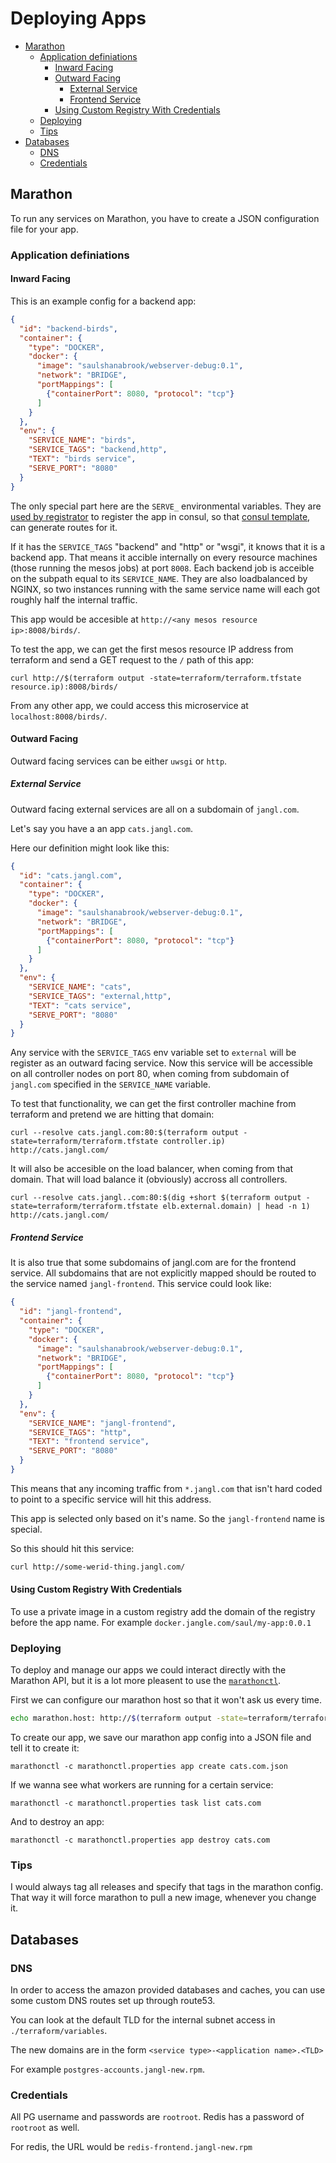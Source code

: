  # Deploying Apps

<!-- use MarkdownTOC package in sublime text to update automatically on save -->
<!-- MarkdownTOC depth=5 autolink=true bracket=round -->

- [Marathon](#marathon)
  - [Application definiations](#application-definiations)
    - [Inward Facing](#inward-facing)
    - [Outward Facing](#outward-facing)
      - [External Service](#external-service)
      - [Frontend Service](#frontend-service)
    - [Using Custom Registry With Credentials](#using-custom-registry-with-credentials)
  - [Deploying](#deploying)
  - [Tips](#tips)
- [Databases](#databases)
  - [DNS](#dns)
  - [Credentials](#credentials)

<!-- /MarkdownTOC -->


## Marathon
To run any services on Marathon, you have to create a JSON configuration file
for your app.


### Application definiations

#### Inward Facing

This is an example config for a backend app:

```json
{
  "id": "backend-birds",
  "container": {
    "type": "DOCKER",
    "docker": {
      "image": "saulshanabrook/webserver-debug:0.1",
      "network": "BRIDGE",
      "portMappings": [
        {"containerPort": 8080, "protocol": "tcp"}
      ]
    }
  },
  "env": {
    "SERVICE_NAME": "birds",
    "SERVICE_TAGS": "backend,http",
    "TEXT": "birds service",
    "SERVE_PORT": "8080"
  }
}
```

The only special part here are the `SERVE_` environmental variables. They are
[used by registrator](https://github.com/gliderlabs/registrator#how-it-works)
to register the app in consul, so that [consul template](https://github.com/hashicorp/consul-template),
can generate routes for it.

If it has the `SERVICE_TAGS` "backend" and "http" or "wsgi", it knows that it is a backend app.
That means it accible internally on every resource machines (those running the
mesos jobs) at port `8008`. Each backend job is acceible on the subpath equal
to its `SERVICE_NAME`. They are also loadbalanced by NGINX, so two instances
running with the same service name will each got roughly half the internal traffic.

This app would be accesible at `http://<any mesos resource ip>:8008/birds/`.

To test the app, we can get the first mesos resource IP address from terraform
and send a GET request to the `/` path of this app:

```shell
curl http://$(terraform output -state=terraform/terraform.tfstate resource.ip):8008/birds/
```

From any other app, we could access this microservice at `localhost:8008/birds/`.

#### Outward Facing
Outward facing services can be either `uwsgi` or `http`.


##### External Service

Outward facing external services are all on a subdomain of `jangl.com`.

Let's say you have a an app `cats.jangl.com`.

Here our definition might look like this:

```json
{
  "id": "cats.jangl.com",
  "container": {
    "type": "DOCKER",
    "docker": {
      "image": "saulshanabrook/webserver-debug:0.1",
      "network": "BRIDGE",
      "portMappings": [
        {"containerPort": 8080, "protocol": "tcp"}
      ]
    }
  },
  "env": {
    "SERVICE_NAME": "cats",
    "SERVICE_TAGS": "external,http",
    "TEXT": "cats service",
    "SERVE_PORT": "8080"
  }
}
```

Any service with the `SERVICE_TAGS` env variable set to `external` will be
register as an outward facing service. Now this service will be accessible
on all controller nodes on port 80, when coming from subdomain of `jangl.com` specified
in the `SERVICE_NAME` variable.

To test that functionality, we can get the first controller machine from
terraform and pretend we are hitting that domain:

```shell
curl --resolve cats.jangl.com:80:$(terraform output -state=terraform/terraform.tfstate controller.ip)  http://cats.jangl.com/
```

It will also be accesible on the load balancer, when coming from that domain.
That will load balance it (obviously) accross all controllers.


```shell
curl --resolve cats.jangl..com:80:$(dig +short $(terraform output -state=terraform/terraform.tfstate elb.external.domain) | head -n 1) http://cats.jangl.com/
```

##### Frontend Service

It is also true that some subdomains of jangl.com are for the frontend service.
All subdomains that are not explicitly mapped should be routed to the
service named `jangl-frontend`. This service could look like:

```json
{
  "id": "jangl-frontend",
  "container": {
    "type": "DOCKER",
    "docker": {
      "image": "saulshanabrook/webserver-debug:0.1",
      "network": "BRIDGE",
      "portMappings": [
        {"containerPort": 8080, "protocol": "tcp"}
      ]
    }
  },
  "env": {
    "SERVICE_NAME": "jangl-frontend",
    "SERVICE_TAGS": "http",
    "TEXT": "frontend service",
    "SERVE_PORT": "8080"
  }
}
```

This means that any incoming traffic from `*.jangl.com` that isn't hard coded
to point to a specific service will hit this address.

This app is selected only based on it's name. So the `jangl-frontend` name is
special.

So this should hit this service:

```bash
curl http://some-werid-thing.jangl.com/
```

#### Using Custom Registry With Credentials

To use a private image in a custom registry add the domain of the registry before
the app name. For example `docker.jangle.com/saul/my-app:0.0.1`

### Deploying
To deploy and manage our apps we could interact directly with the Marathon API,
but it is a lot more pleasent to use the [`marathonctl`](https://github.com/shoenig/marathonctl).

First we can configure our marathon host so that it won't ask us every time.

```bash
echo marathon.host: http://$(terraform output -state=terraform/terraform.tfstate controller.ip):8080 > marathonctl.properties
```

To create our app, we save our marathon app config into a JSON file and
tell it to create it:

```
marathonctl -c marathonctl.properties app create cats.com.json
```

If we wanna see what workers are running for a certain service:

```
marathonctl -c marathonctl.properties task list cats.com
```


And to destroy an app:

```
marathonctl -c marathonctl.properties app destroy cats.com
```


### Tips

I would always tag all releases and specify that tags in the marathon config.
That way it will force marathon to pull a new image, whenever you change it.

## Databases

### DNS
In order to access the amazon provided databases and caches, you can use
some custom DNS routes set up through route53.

You can look at the default TLD for the internal subnet access in
`./terraform/variables`.

The new domains are in the form `<service type>-<application name>.<TLD>`

For example `postgres-accounts.jangl-new.rpm`.

### Credentials
All PG username and passwords are `rootroot`. Redis has a password of `rootroot`
as well.

For redis, the URL would be `redis-frontend.jangl-new.rpm`
